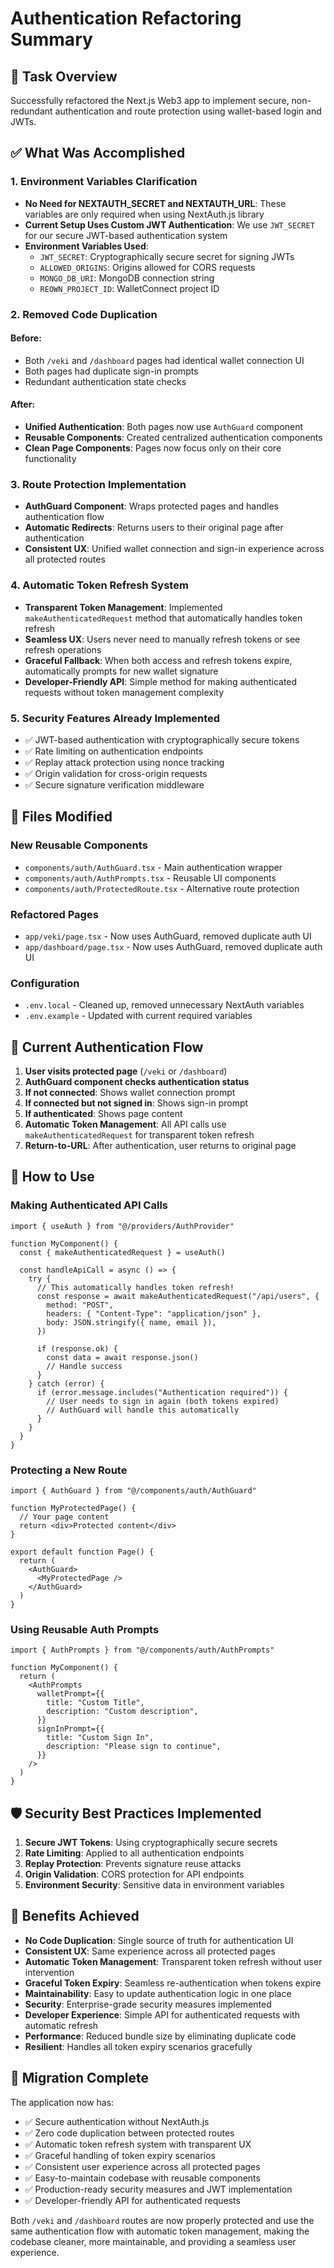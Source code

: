 # Authentication Refactoring Summary

## 🎯 Task Overview

Successfully refactored the Next.js Web3 app to implement secure, non-redundant authentication and route protection using wallet-based login and JWTs.

## ✅ What Was Accomplished

### 1. Environment Variables Clarification

- **No Need for NEXTAUTH_SECRET and NEXTAUTH_URL**: These variables are only required when using NextAuth.js library
- **Current Setup Uses Custom JWT Authentication**: We use `JWT_SECRET` for our secure JWT-based authentication system
- **Environment Variables Used**:
  - `JWT_SECRET`: Cryptographically secure secret for signing JWTs
  - `ALLOWED_ORIGINS`: Origins allowed for CORS requests
  - `MONGO_DB_URI`: MongoDB connection string
  - `REOWN_PROJECT_ID`: WalletConnect project ID

### 2. Removed Code Duplication

#### Before:

- Both `/veki` and `/dashboard` pages had identical wallet connection UI
- Both pages had duplicate sign-in prompts
- Redundant authentication state checks

#### After:

- **Unified Authentication**: Both pages now use `AuthGuard` component
- **Reusable Components**: Created centralized authentication components
- **Clean Page Components**: Pages now focus only on their core functionality

### 3. Route Protection Implementation

- **AuthGuard Component**: Wraps protected pages and handles authentication flow
- **Automatic Redirects**: Returns users to their original page after authentication
- **Consistent UX**: Unified wallet connection and sign-in experience across all protected routes

### 4. Automatic Token Refresh System

- **Transparent Token Management**: Implemented `makeAuthenticatedRequest` method that automatically handles token refresh
- **Seamless UX**: Users never need to manually refresh tokens or see refresh operations
- **Graceful Fallback**: When both access and refresh tokens expire, automatically prompts for new wallet signature
- **Developer-Friendly API**: Simple method for making authenticated requests without token management complexity

### 5. Security Features Already Implemented

- ✅ JWT-based authentication with cryptographically secure tokens
- ✅ Rate limiting on authentication endpoints
- ✅ Replay attack protection using nonce tracking
- ✅ Origin validation for cross-origin requests
- ✅ Secure signature verification middleware

## 📁 Files Modified

### New Reusable Components

- `components/auth/AuthGuard.tsx` - Main authentication wrapper
- `components/auth/AuthPrompts.tsx` - Reusable UI components
- `components/auth/ProtectedRoute.tsx` - Alternative route protection

### Refactored Pages

- `app/veki/page.tsx` - Now uses AuthGuard, removed duplicate auth UI
- `app/dashboard/page.tsx` - Now uses AuthGuard, removed duplicate auth UI

### Configuration

- `.env.local` - Cleaned up, removed unnecessary NextAuth variables
- `.env.example` - Updated with current required variables

## 🚀 Current Authentication Flow

1. **User visits protected page** (`/veki` or `/dashboard`)
2. **AuthGuard component checks authentication status**
3. **If not connected**: Shows wallet connection prompt
4. **If connected but not signed in**: Shows sign-in prompt
5. **If authenticated**: Shows page content
6. **Automatic Token Management**: All API calls use `makeAuthenticatedRequest` for transparent token refresh
7. **Return-to-URL**: After authentication, user returns to original page

## 🔧 How to Use

### Making Authenticated API Calls

```tsx
import { useAuth } from "@/providers/AuthProvider"

function MyComponent() {
  const { makeAuthenticatedRequest } = useAuth()

  const handleApiCall = async () => {
    try {
      // This automatically handles token refresh!
      const response = await makeAuthenticatedRequest("/api/users", {
        method: "POST",
        headers: { "Content-Type": "application/json" },
        body: JSON.stringify({ name, email }),
      })

      if (response.ok) {
        const data = await response.json()
        // Handle success
      }
    } catch (error) {
      if (error.message.includes("Authentication required")) {
        // User needs to sign in again (both tokens expired)
        // AuthGuard will handle this automatically
      }
    }
  }
}
```

### Protecting a New Route

```tsx
import { AuthGuard } from "@/components/auth/AuthGuard"

function MyProtectedPage() {
  // Your page content
  return <div>Protected content</div>
}

export default function Page() {
  return (
    <AuthGuard>
      <MyProtectedPage />
    </AuthGuard>
  )
}
```

### Using Reusable Auth Prompts

```tsx
import { AuthPrompts } from "@/components/auth/AuthPrompts"

function MyComponent() {
  return (
    <AuthPrompts
      walletPrompt={{
        title: "Custom Title",
        description: "Custom description",
      }}
      signInPrompt={{
        title: "Custom Sign In",
        description: "Please sign to continue",
      }}
    />
  )
}
```

## 🛡️ Security Best Practices Implemented

1. **Secure JWT Tokens**: Using cryptographically secure secrets
2. **Rate Limiting**: Applied to all authentication endpoints
3. **Replay Protection**: Prevents signature reuse attacks
4. **Origin Validation**: CORS protection for API endpoints
5. **Environment Security**: Sensitive data in environment variables

## 🎉 Benefits Achieved

- **No Code Duplication**: Single source of truth for authentication UI
- **Consistent UX**: Same experience across all protected pages
- **Automatic Token Management**: Transparent token refresh without user intervention
- **Graceful Token Expiry**: Seamless re-authentication when tokens expire
- **Maintainability**: Easy to update authentication logic in one place
- **Security**: Enterprise-grade security measures implemented
- **Developer Experience**: Simple API for authenticated requests with automatic refresh
- **Performance**: Reduced bundle size by eliminating duplicate code
- **Resilient**: Handles all token expiry scenarios gracefully

## 🔄 Migration Complete

The application now has:

- ✅ Secure authentication without NextAuth.js
- ✅ Zero code duplication between protected routes
- ✅ Automatic token refresh system with transparent UX
- ✅ Graceful handling of token expiry scenarios
- ✅ Consistent user experience across all protected pages
- ✅ Easy-to-maintain codebase with reusable components
- ✅ Production-ready security measures and JWT implementation
- ✅ Developer-friendly API for authenticated requests

Both `/veki` and `/dashboard` routes are now properly protected and use the same authentication flow with automatic token management, making the codebase cleaner, more maintainable, and providing a seamless user experience.
